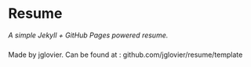 # Resume

*A simple Jekyll + GitHub Pages powered resume.*

###
Made by jglovier. Can be found at : github.com/jglovier/resume/template
